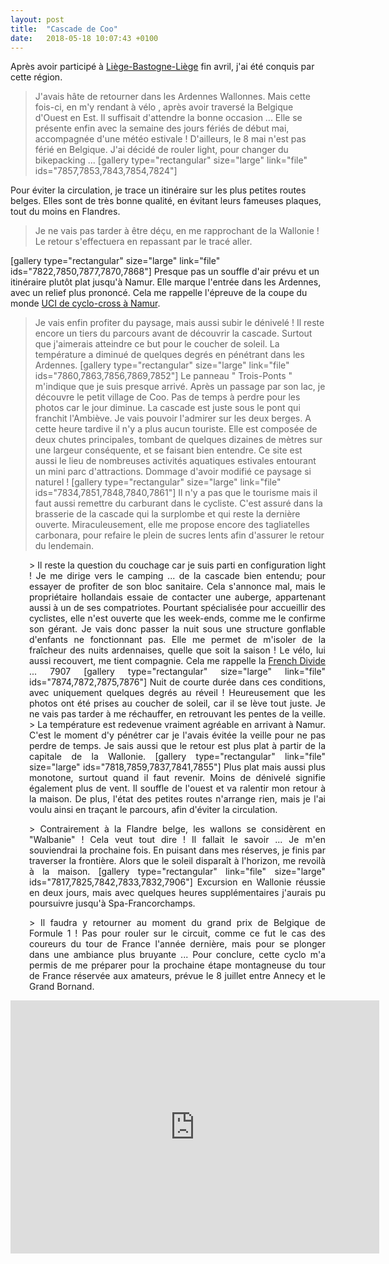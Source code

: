 ```yaml
---
layout: post
title:  "Cascade de Coo"
date:   2018-05-18 10:07:43 +0100
---
```

Après avoir participé à <a href="http://twomoulins.fr/liege-bastogne-liege/">Liège-Bastogne-Liège</a> fin avril, j'ai été conquis par cette région.
> J'avais hâte de retourner dans les Ardennes Wallonnes.
Mais cette fois-ci, en m'y rendant à vélo , après avoir traversé la Belgique d'Ouest en Est.
Il suffisait d'attendre la bonne occasion ...
Elle se présente enfin avec la semaine des jours fériés de début mai, accompagnée d'une météo estivale !
D'ailleurs, le 8 mai n'est pas férié en Belgique.
J'ai décidé de rouler light, pour changer du bikepacking ...
[gallery type="rectangular" size="large" link="file" ids="7857,7853,7843,7854,7824"]

Pour éviter la circulation, je trace un itinéraire sur les plus petites routes belges.
Elles sont de très bonne qualité, en évitant leurs fameuses plaques, tout du moins en Flandres.
> Je ne vais pas tarder à être déçu, en me rapprochant de la Wallonie !
Le retour s'effectuera en repassant par le tracé aller.

[gallery type="rectangular" size="large" link="file" ids="7822,7850,7877,7870,7868"]
Presque pas un souffle d'air prévu et un itinéraire plutôt plat jusqu'à Namur.
Elle marque l'entrée dans les Ardennes, avec un relief plus prononcé.
Cela me rappelle l'épreuve de la coupe du monde <a href="http://twomoulins.fr/cyclo-cross-a-namur/">UCI de cyclo-cross à Namur</a>.
> Je vais enfin profiter du paysage, mais aussi subir le dénivelé !
Il reste encore un tiers du parcours avant de découvrir la cascade.
Surtout que j'aimerais atteindre ce but pour le coucher de soleil.
La température a diminué de quelques degrés en pénétrant dans les Ardennes.
[gallery type="rectangular" size="large" link="file" ids="7860,7863,7856,7869,7852"]
Le panneau " Trois-Ponts " m'indique que je suis presque arrivé.
Après un passage par son lac,  je découvre le petit village de Coo.
Pas de temps à perdre pour les photos car le jour diminue.
> La cascade est juste sous le pont qui franchit l'Ambiève.
Je vais pouvoir l'admirer sur les deux berges.
A cette heure tardive il n'y a plus aucun touriste.
Elle est composée de deux chutes principales, tombant de quelques dizaines de mètres sur une largeur conséquente, et se faisant bien entendre.
Ce site est aussi le lieu de nombreuses activités aquatiques estivales entourant un mini parc d'attractions.
Dommage d'avoir modifié ce paysage si naturel !
[gallery type="rectangular" size="large" link="file" ids="7834,7851,7848,7840,7861"]
Il n'y a pas que le tourisme mais il faut aussi remettre du carburant dans le cycliste.
C'est assuré dans la brasserie de la cascade qui la surplombe et qui reste la dernière ouverte.
Miraculeusement, elle me propose encore des tagliatelles carbonara, pour refaire le plein de sucres lents afin d'assurer le retour du lendemain.
<p style="padding-left: 30px; text-align: justify;">> Il reste la question du couchage car je suis parti en configuration light !
Je me dirige vers le camping ... de la cascade bien entendu; pour essayer de profiter de son bloc sanitaire.
Cela s'annonce mal, mais le propriétaire hollandais essaie de contacter une auberge, appartenant aussi à un de ses compatriotes.
Pourtant spécialisée pour accueillir des cyclistes, elle n'est ouverte que les week-ends, comme me le confirme son gérant.
Je vais donc passer la nuit sous une structure gonflable d'enfants ne fonctionnant pas.
Elle me permet de m'isoler de la fraîcheur des nuits ardennaises, quelle que soit la saison !
Le vélo, lui aussi recouvert, me tient compagnie.
Cela me rappelle la <a href="http://twomoulins.fr/french-divide-2/">French Divide</a> ...
7907
[gallery type="rectangular" size="large" link="file" ids="7874,7872,7875,7876"]
Nuit de courte durée dans ces conditions, avec uniquement quelques degrés au réveil !
Heureusement que les photos ont été prises au coucher de soleil, car il se lève tout juste.
Je ne vais pas tarder à me réchauffer, en retrouvant les pentes de la veille.
> La température est redevenue vraiment agréable en arrivant à Namur.
C'est le moment d'y pénétrer car je l'avais évitée la veille pour ne pas perdre de temps.
Je sais aussi que le retour est plus plat à partir de la capitale de la Wallonie.
[gallery type="rectangular" link="file" size="large" ids="7818,7859,7837,7841,7855"]
Plus plat mais aussi plus monotone, surtout quand il faut revenir.
Moins de dénivelé signifie également plus de vent.
Il souffle de l'ouest et va ralentir mon retour à la maison.
De plus, l'état des petites routes n'arrange rien, mais je l'ai voulu ainsi en traçant le parcours, afin d'éviter la circulation.
<p style="padding-left: 30px; text-align: justify;">> Contrairement à la Flandre belge, les wallons se considèrent en "Walbanie" !
Cela veut tout dire ! Il fallait le savoir ...
Je m'en souviendrai la prochaine fois.
En puisant dans mes réserves, je finis par traverser la frontière.
Alors que le soleil disparaît à l'horizon, me revoilà à la maison.
[gallery type="rectangular" link="file" size="large" ids="7817,7825,7842,7833,7832,7906"]
Excursion en Wallonie réussie en deux jours, mais avec quelques heures supplémentaires j'aurais pu poursuivre jusqu'à Spa-Francorchamps.
<p style="padding-left: 30px; text-align: justify;">> Il faudra y retourner au moment du grand prix de Belgique de Formule 1 !
Pas pour rouler sur le circuit, comme ce fut le cas des coureurs du tour de France l'année dernière, mais pour se plonger dans une ambiance plus bruyante ...
Pour conclure, cette cyclo m'a permis de me préparer pour la prochaine étape montagneuse du tour de France réservée aux amateurs, prévue le 8 juillet entre Annecy et le Grand Bornand.

<center><iframe src="https://www.strava.com/activities/1561028109/embed/073dab39a1c04eadc8779471f4691791edbeae88" width="590" height="405" frameborder="0" scrolling="no" data-mce-fragment="1"></iframe></center>